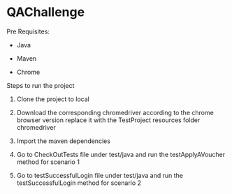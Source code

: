# QAChallenge

Pre Requisites:

  - Java

  - Maven
  
  - Chrome
    
Steps to run the project

1. Clone the project to local

2. Download the corresponding chromedriver according to the chrome browser version replace it with the TestProject resources folder chromedriver

3. Import the maven dependencies

4. Go to CheckOutTests file under test/java and run the testApplyAVoucher method for scenario 1

5. Go to testSuccessfulLogin file under test/java and run the testSuccessfulLogin method for scenario 2
  
